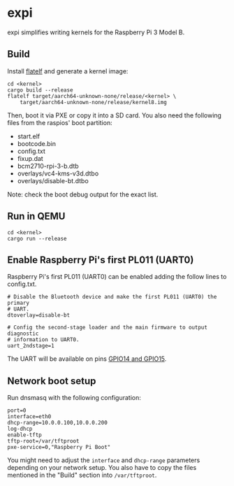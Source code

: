 # expi

expi simplifies writing kernels for the Raspberry Pi 3 Model B.

## Build

Install [flatelf] and generate a kernel image:

```
cd <kernel>
cargo build --release
flatelf target/aarch64-unknown-none/release/<kernel> \
    target/aarch64-unknown-none/release/kernel8.img
```

Then, boot it via PXE or copy it into a SD card. You also need the following
files from the raspios' boot partition:

- start.elf
- bootcode.bin
- config.txt
- fixup.dat
- bcm2710-rpi-3-b.dtb
- overlays/vc4-kms-v3d.dtbo
- overlays/disable-bt.dtbo

Note: check the boot debug output for the exact list.

## Run in QEMU

```
cd <kernel>
cargo run --release
```

## Enable Raspberry Pi's first PL011 (UART0)

Raspberry Pi's first PL011 (UART0) can be enabled adding the follow lines to
config.txt.

```
# Disable the Bluetooth device and make the first PL011 (UART0) the primary
# UART.
dtoverlay=disable-bt

# Config the second-stage loader and the main firmware to output diagnostic
# information to UART0.
uart_2ndstage=1
```

The UART will be available on pins [GPIO14 and GPIO15].

## Network boot setup

Run dnsmasq with the following configuration:

```
port=0
interface=eth0
dhcp-range=10.0.0.100,10.0.0.200
log-dhcp
enable-tftp
tftp-root=/var/tftproot
pxe-service=0,"Raspberry Pi Boot"
```

You might need to adjust the `interface` and `dhcp-range` parameters depending
on your network setup. You also have to copy the files mentioned in the "Build"
section into `/var/tftproot`.


[flatelf]: https://github.com/jroimartin/flatelf/
[GPIO14 and GPIO15]: https://www.raspberrypi.com/documentation/computers/raspberry-pi.html#gpio-and-the-40-pin-header
